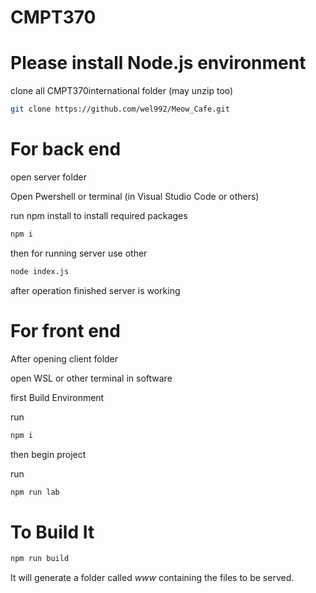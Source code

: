 # CMPT370

# Please install Node.js environment

clone all CMPT370international folder (may unzip too)

``` sh
git clone https://github.com/wel992/Meow_Cafe.git
```

# For back end

open server folder

Open Pwershell or terminal (in Visual Studio Code or others) 

run npm install to install required packages
``` sh
npm i
```    
then for running server use other 
``` sh
node index.js
```    
after operation finished server is working 


# For front end 

After opening client folder 
    
open WSL or other terminal in software 
    
first Build Environment
    
run
``` sh
npm i
```
    
then begin project 
    
run
``` sh    
npm run lab
```

# To Build It
``` sh
npm run build
```
It will generate a folder called _www_ containing the files to be served. 




